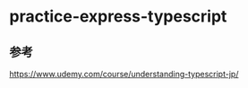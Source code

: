 # practice-express-typescript

## 参考

https://www.udemy.com/course/understanding-typescript-jp/<br>
